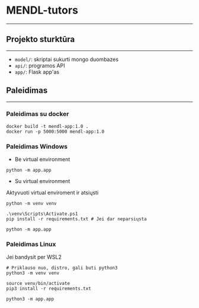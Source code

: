 # MENDL-tutors
---

## Projekto sturktūra
---

- `model/`: skriptai sukurti mongo duombazes
- `api/`: programos API
- `app/`: Flask app'as

## Paleidimas
---

### Paleidimas su docker

```
docker build -t mendl-app:1.0 .
docker run -p 5000:5000 mendl-app:1.0
```

### Paleidimas Windows

- Be virtual environment
```
python -m app.app
```

- Su virtual environment

Aktyvuoti virtual enviroment ir atsiųsti
```
python -m venv venv

.\venv\Scripts\Activate.ps1
pip install -r requirements.txt # Jei dar neparsiųsta

python -m app.app
```

### Paleidimas Linux
Jei bandysit per WSL2

```
# Priklauso nuo, distro, gali buti python3
python3 -m venv venv

source venv/bin/activate
pip3 install -r requirements.txt

python3 -m app.app
```
